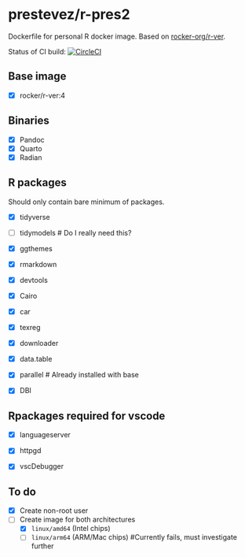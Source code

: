 # prestevez/r-pres2

Dockerfile for personal R docker image. Based on [rocker-org/r-ver](https://github.com/rocker-org/rocker-versioned2).

Status of CI build: [![CircleCI](https://dl.circleci.com/status-badge/img/gh/prestevez/r-pres2/tree/main.svg?style=svg)](https://dl.circleci.com/status-badge/redirect/gh/prestevez/r-pres2/tree/main)

## Base image

- [x] rocker/r-ver:4

## Binaries

- [x] Pandoc
- [x] Quarto
- [x] Radian

## R packages

Should only contain bare minimum of packages.

- [x] tidyverse
- [ ] tidymodels # Do I really need this?
- [x] ggthemes
- [x] rmarkdown
- [x] devtools
- [x] Cairo
- [x] car
- [x] texreg
- [x] downloader
- [x] data.table
- [x] parallel # Already installed with base
- [x] DBI


## Rpackages required for vscode
- [x] languageserver
- [x] httpgd
- [x] vscDebugger


## To do

- [x] Create non-root user
- [ ] Create image for both architectures
    - [x] `linux/amd64` (Intel chips)
    - [ ] `linux/arm64` (ARM/Mac chips) #Currently fails, must investigate further
